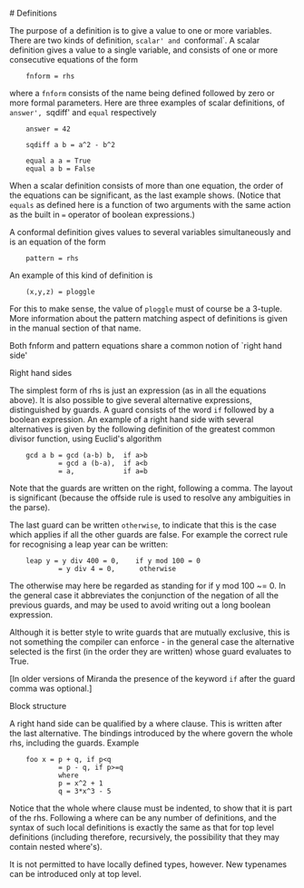 # Definitions

The purpose of a definition is to give a value to one or more variables.
There  are  two kinds of definition, `scalar' and `conformal`.  A scalar
definition gives a value to a single variable, and consists  of  one  or
more consecutive equations of the form

        fnform = rhs

where  a `fnform` consists of the name being defined followed by zero or
more formal parameters.  Here are three examples of scalar  definitions,
of `answer', `sqdiff' and `equal` respectively

        answer = 42

        sqdiff a b = a^2 - b^2

        equal a a = True
        equal a b = False

When a scalar definition consists of more than one equation,  the  order
of the equations can be significant, as the last example shows.  (Notice
that `equals` as defined here is a function of two  arguments  with  the
same action as the built in `=` operator of boolean expressions.)

A conformal definition gives values to several variables  simultaneously
and is an equation of the form

        pattern = rhs

An example of this kind of definition is

        (x,y,z) = ploggle

For this to make sense, the value of  `ploggle`  must  of  course  be  a
3-tuple.    More  information  about  the  pattern  matching  aspect  of
definitions is given in the manual section of that name.

Both fnform and pattern equations share a common notion of  `right  hand
side'

Right hand sides

The simplest form of rhs is just an expression (as in all the  equations
above).   It  is  also possible to give several alternative expressions,
distinguished by guards.  A guard consists of the word `if` followed  by
a  boolean  expression.   An  example  of a right hand side with several
alternatives is given by the following definition of the greatest common
divisor function, using Euclid's algorithm

        gcd a b = gcd (a-b) b,  if a>b
                = gcd a (b-a),  if a<b
                = a,            if a=b

Note that the guards are written on the right, following a  comma.   The
layout  is  significant (because the offside rule is used to resolve any
ambiguities in the parse).

The last guard can be written `otherwise`, to indicate that this is  the
case  which  applies if all the other guards are false.  For example the
correct rule for recognising a leap year can be written:

        leap y = y div 400 = 0,    if y mod 100 = 0
                = y div 4 = 0,      otherwise

The otherwise may here be regarded as standing for if y mod  100  ~=  0.
In  the  general  case it abbreviates the conjunction of the negation of
all the previous guards, and may be used to avoid  writing  out  a  long
boolean expression.

Although it is better style to write guards that are mutually exclusive,
this is not something the compiler can enforce - in the general case the
alternative selected is the first (in the order they are written)  whose
guard evaluates to True.

[In older versions of Miranda the presence of the keyword `if` after the
guard comma was optional.]

Block structure

A right hand side can be qualified by a where clause.  This  is  written
after the last alternative.  The bindings introduced by the where govern
the whole rhs, including the guards.  Example

        foo x = p + q, if p<q
                = p - q, if p>=q
                where
                p = x^2 + 1
                q = 3*x^3 - 5

Notice that the whole where clause must be indented, to show that it  is
part  of  the  rhs.  Following a where can be any number of definitions,
and the syntax of such local definitions is exactly the same as that for
top level definitions (including therefore, recursively, the possibility
that they may contain nested where's).

It is not  permitted  to  have  locally  defined  types,  however.   New
typenames can be introduced only at top level.
